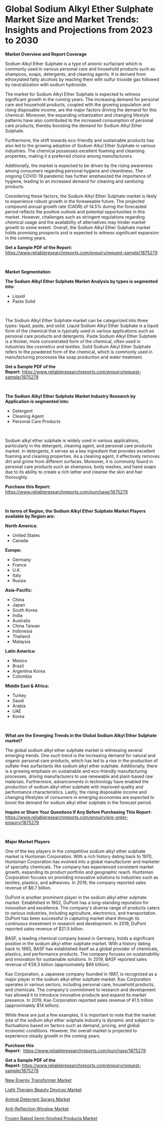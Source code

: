 <p><h1>Global Sodium Alkyl Ether Sulphate Market Size and Market Trends: Insights and Projections from 2023 to 2030</h1></p><p><strong>Market Overview and Report Coverage</strong></p>
<p><p>Sodium Alkyl Ether Sulphate is a type of anionic surfactant which is commonly used in various personal care and household products such as shampoos, soaps, detergents, and cleaning agents. It is derived from ethoxylated fatty alcohols by reacting them with sulfur trioxide gas followed by neutralization with sodium hydroxide.</p><p>The market for Sodium Alkyl Ether Sulphate is expected to witness significant growth in the coming years. The increasing demand for personal care and household products, coupled with the growing population and rising disposable income, are the major factors driving the demand for this chemical. Moreover, the expanding urbanization and changing lifestyle patterns have also contributed to the increased consumption of personal care products, thereby boosting the demand for Sodium Alkyl Ether Sulphate.</p><p>Furthermore, the shift towards eco-friendly and sustainable products has also led to the growing adoption of Sodium Alkyl Ether Sulphate in various industries. The chemical possesses excellent foaming and cleansing properties, making it a preferred choice among manufacturers.</p><p>Additionally, the market is expected to be driven by the rising awareness among consumers regarding personal hygiene and cleanliness. The ongoing COVID-19 pandemic has further emphasized the importance of hygiene, leading to an increased demand for cleaning and sanitizing products.</p><p>Considering these factors, the Sodium Alkyl Ether Sulphate market is likely to experience robust growth in the foreseeable future. The projected compound annual growth rate (CAGR) of 14.5% during the forecasted period reflects the positive outlook and potential opportunities in this market. However, challenges such as stringent regulations regarding chemical usage and the availability of alternatives may hinder market growth to some extent. Overall, the Sodium Alkyl Ether Sulphate market holds promising prospects and is expected to witness significant expansion in the coming years.</p></p>
<p><strong>Get a Sample PDF of the Report:</strong> <a href="https://www.reliableresearchreports.com/enquiry/request-sample/1875279">https://www.reliableresearchreports.com/enquiry/request-sample/1875279</a></p>
<p>&nbsp;</p>
<p><strong>Market Segmentation</strong></p>
<p><strong>The Sodium Alkyl Ether Sulphate Market Analysis by types is segmented into:</strong></p>
<p><ul><li>Liquid</li><li>Paste Solid</li></ul></p>
<p>&nbsp;</p>
<p><p>The Sodium Alkyl Ether Sulphate market can be categorized into three types: liquid, paste, and solid. Liquid Sodium Alkyl Ether Sulphate is a liquid form of the chemical that is typically used in various applications such as personal care products and detergents. Paste Sodium Alkyl Ether Sulphate is a thicker, more concentrated form of the chemical, often used in industries like cosmetics and textiles. Solid Sodium Alkyl Ether Sulphate refers to the powdered form of the chemical, which is commonly used in manufacturing processes like soap production and water treatment.</p></p>
<p><strong>Get a Sample PDF of the Report:</strong>&nbsp;<a href="https://www.reliableresearchreports.com/enquiry/request-sample/1875279">https://www.reliableresearchreports.com/enquiry/request-sample/1875279</a></p>
<p>&nbsp;</p>
<p><strong>The Sodium Alkyl Ether Sulphate Market Industry Research by Application is segmented into:</strong></p>
<p><ul><li>Detergent</li><li>Cleaning Agent</li><li>Personal Care Products</li></ul></p>
<p>&nbsp;</p>
<p><p>Sodium alkyl ether sulphate is widely used in various applications, particularly in the detergent, cleaning agent, and personal care products market. In detergents, it serves as a key ingredient that provides excellent foaming and cleaning properties. As a cleaning agent, it effectively removes dirt and grime from different surfaces. Moreover, it is commonly found in personal care products such as shampoos, body washes, and hand soaps due to its ability to create a rich lather and cleanse the skin and hair thoroughly.</p></p>
<p><strong>Purchase this Report:</strong>&nbsp; <a href="https://www.reliableresearchreports.com/purchase/1875279">https://www.reliableresearchreports.com/purchase/1875279</a></p>
<p>&nbsp;</p>
<p><strong>In terms of Region, the Sodium Alkyl Ether Sulphate Market Players available by Region are:</strong></p>
<p>
    <p> <strong> North America: </strong>
        <ul>
            <li>United States</li>
            <li>Canada</li>
        </ul>
        </p> 
    <p> <strong> Europe: </strong>
        <ul>
            <li>Germany</li>
            <li>France</li>
            <li>U.K.</li>
            <li>Italy</li>
            <li>Russia</li>
        </ul>
        </p> 
    <p> <strong> Asia-Pacific: </strong>
        <ul>
            <li>China</li>
            <li>Japan</li>
            <li>South Korea</li>
            <li>India</li>
            <li>Australia</li>
            <li>China Taiwan</li>
            <li>Indonesia</li>
            <li>Thailand</li>
            <li>Malaysia</li>
        </ul>
        </p> 
    <p> <strong> Latin America: </strong>
        <ul>
            <li>Mexico</li>
            <li>Brazil</li>
            <li>Argentina Korea</li>
            <li>Colombia</li>
        </ul>
        </p> 
    <p> <strong> Middle East & Africa: </strong>
        <ul>
            <li>Turkey</li>
            <li>Saudi</li>
            <li>Arabia</li>
            <li>UAE</li>
            <li>Korea</li>
        </ul>
    </p>
    </p>
<p>&nbsp;</p>
<p><strong>What are the Emerging Trends in the Global Sodium Alkyl Ether Sulphate market?</strong></p>
<p><p>The global sodium alkyl ether sulphate market is witnessing several emerging trends. One such trend is the increasing demand for natural and organic personal care products, which has led to a rise in the production of sulfate-free surfactants like sodium alkyl ether sulphate. Additionally, there is a growing emphasis on sustainable and eco-friendly manufacturing processes, driving manufacturers to use renewable and plant-based raw materials. Furthermore, advancements in technology have enabled the production of sodium alkyl ether sulphate with improved quality and performance characteristics. Lastly, the rising disposable income and changing lifestyles of consumers in emerging economies are expected to boost the demand for sodium alkyl ether sulphate in the forecast period.</p></p>
<p><strong>Inquire or Share Your Questions If Any Before Purchasing This Report</strong>- <a href="https://www.reliableresearchreports.com/enquiry/pre-order-enquiry/1875279">https://www.reliableresearchreports.com/enquiry/pre-order-enquiry/1875279</a></p>
<p>&nbsp;</p>
<p><strong>Major Market Players</strong></p>
<p><p>One of the key players in the competitive sodium alkyl ether sulphate market is Huntsman Corporation. With a rich history dating back to 1970, Huntsman Corporation has evolved into a global manufacturer and marketer of specialty chemicals. The company has experienced consistent market growth, expanding its product portfolio and geographic reach. Huntsman Corporation focuses on providing innovative solutions to industries such as textiles, plastics, and adhesives. In 2019, the company reported sales revenue of $6.7 billion.</p><p>DuPont is another prominent player in the sodium alkyl ether sulphate market. Established in 1802, DuPont has a long-standing reputation for innovation and excellence. The company's diverse range of products caters to various industries, including agriculture, electronics, and transportation. DuPont has been successful in capturing market share through its continuous investment in research and development. In 2019, DuPont reported sales revenue of $21.5 billion.</p><p>BASF, a leading chemical company based in Germany, holds a significant position in the sodium alkyl ether sulphate market. With a history dating back to 1865, BASF has established itself as a global provider of chemicals, plastics, and performance products. The company focuses on sustainability and innovation for sustainable solutions. In 2019, BASF reported sales revenue of €59.3 billion (approximately $66 billion).</p><p>Kao Corporation, a Japanese company founded in 1887, is recognized as a major player in the sodium alkyl ether sulphate market. Kao Corporation operates in various sectors, including personal care, household products, and chemicals. The company's commitment to research and development has allowed it to introduce innovative products and expand its market presence. In 2019, Kao Corporation reported sales revenue of ¥1.5 trillion (approximately $14 billion).</p><p>While these are just a few examples, it is important to note that the market size of the sodium alkyl ether sulphate industry is dynamic and subject to fluctuations based on factors such as demand, pricing, and global economic conditions. However, the overall market is projected to experience steady growth in the coming years.</p></p>
<p><strong>Purchase this Report:</strong>&nbsp;&nbsp;<a href="https://www.reliableresearchreports.com/purchase/1875279">https://www.reliableresearchreports.com/purchase/1875279</a></p>
<p></p>
<p><strong>Get a Sample PDF of the Report:</strong>&nbsp;<a href="https://www.reliableresearchreports.com/enquiry/request-sample/1875279">https://www.reliableresearchreports.com/enquiry/request-sample/1875279</a></p>
<p><p><a href="https://medium.com/@shubham99912151/new-energy-transformer-market-comprehensive-assessment-by-type-application-and-geography-4f35a367000d">New Energy Transformer Market</a></p><p><a href="https://medium.com/@jasonmartin866/light-therapy-beauty-devices-market-share-evolution-and-market-growth-trends-2023-2030-50ec94774ef9">Light Therapy Beauty Devices Market</a></p><p><a href="https://medium.com/@markuspagac2023/animal-deterrent-sprays-market-competitive-analysis-market-trends-and-forecast-to-2030-90871dd23442">Animal Deterrent Sprays Market</a></p><p><a href="https://medium.com/@joannebell6556/anti-reflection-window-market-insights-into-market-cagr-market-trends-and-growth-strategies-ac0bafe755e2">Anti-Reflection Window Market</a></p><p><a href="https://medium.com/@williammann19/frozen-baked-semi-finished-products-market-report-reveals-the-latest-trends-and-growth-83695fcf9229">Frozen Baked Semi-finished Products Market</a></p></p>